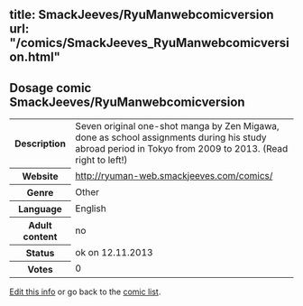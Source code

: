 title: SmackJeeves/RyuManwebcomicversion
url: "/comics/SmackJeeves_RyuManwebcomicversion.html"
---
Dosage comic SmackJeeves/RyuManwebcomicversion
-----------------------------------------

<p id="msg"></p>
<script type="text/javascript">
if (window.location.search === '?edit_info_mail=sent_ok') {
  var elem = document.getElementById("msg");
  elem.innerHTML = 'Edited information sucessfully sent for review, which is usually done daily. Thanks!';
  elem.className = 'ok';
}
</script>
<table class="comicinfo">
<tr>
<th>Description</th><td>Seven original one-shot manga by Zen Migawa, done as school assignments during his study abroad period in Tokyo from 2009 to 2013. (Read right to left!)</td>
</tr>
<tr>
<th>Website</th><td><a href="http://ryuman-web.smackjeeves.com/comics/">http://ryuman-web.smackjeeves.com/comics/</a></td>
</tr>
<tr>
<th>Genre</th><td>Other</td>
</tr>
<tr>
<th>Language</th><td>English</td>
</tr>
<tr>
<th>Adult content</th><td>no</td>
</tr>
<tr>
<th>Status</th><td>ok on 12.11.2013</td>
</tr>
<tr>
<th>Votes</th><td>0</td>
</tr>
</table>

[Edit this info](SmackJeeves_RyuManwebcomicversion_edit.html) or go back to the [comic list](../comic-index.html).
